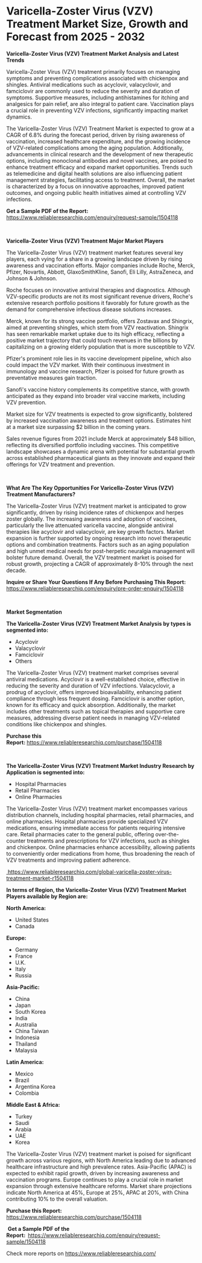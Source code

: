 <p><h1>Varicella-Zoster Virus (VZV) Treatment Market Size, Growth and Forecast from 2025 - 2032</h1></p><p><strong>Varicella-Zoster Virus (VZV) Treatment Market Analysis and Latest Trends</strong></p>
<p><p>Varicella-Zoster Virus (VZV) treatment primarily focuses on managing symptoms and preventing complications associated with chickenpox and shingles. Antiviral medications such as acyclovir, valacyclovir, and famciclovir are commonly used to reduce the severity and duration of symptoms. Supportive measures, including antihistamines for itching and analgesics for pain relief, are also integral to patient care. Vaccination plays a crucial role in preventing VZV infections, significantly impacting market dynamics.</p><p>The Varicella-Zoster Virus (VZV) Treatment Market is expected to grow at a CAGR of 6.8% during the forecast period, driven by rising awareness of vaccination, increased healthcare expenditure, and the growing incidence of VZV-related complications among the aging population. Additionally, advancements in clinical research and the development of new therapeutic options, including monoclonal antibodies and novel vaccines, are poised to enhance treatment efficacy and expand market opportunities. Trends such as telemedicine and digital health solutions are also influencing patient management strategies, facilitating access to treatment. Overall, the market is characterized by a focus on innovative approaches, improved patient outcomes, and ongoing public health initiatives aimed at controlling VZV infections.</p></p>
<p><strong>Get a Sample PDF of the Report:&nbsp;</strong> <a href="https://www.reliableresearchiq.com/enquiry/request-sample/1504118?utm_campaign=103&utm_medium=2&utm_source=Github&utm_content=ia&utm_term=03032025&utm_id=varicella-zoster-virus-vzv-treatment">https://www.reliableresearchiq.com/enquiry/request-sample/1504118</a></p>
<p>&nbsp;</p>
<p><strong>Varicella-Zoster Virus (VZV) Treatment Major Market Players</strong></p>
<p><p>The Varicella-Zoster Virus (VZV) treatment market features several key players, each vying for a share in a growing landscape driven by rising awareness and vaccination efforts. Major companies include Roche, Merck, Pfizer, Novartis, Abbott, GlaxoSmithKline, Sanofi, Eli Lilly, AstraZeneca, and Johnson & Johnson.</p><p>Roche focuses on innovative antiviral therapies and diagnostics. Although VZV-specific products are not its most significant revenue drivers, Roche's extensive research portfolio positions it favorably for future growth as the demand for comprehensive infectious disease solutions increases.</p><p>Merck, known for its strong vaccine portfolio, offers Zostavax and Shingrix, aimed at preventing shingles, which stem from VZV reactivation. Shingrix has seen remarkable market uptake due to its high efficacy, reflecting a positive market trajectory that could touch revenues in the billions by capitalizing on a growing elderly population that is more susceptible to VZV.</p><p>Pfizer's prominent role lies in its vaccine development pipeline, which also could impact the VZV market. With their continuous investment in immunology and vaccine research, Pfizer is poised for future growth as preventative measures gain traction.</p><p>Sanofi's vaccine history complements its competitive stance, with growth anticipated as they expand into broader viral vaccine markets, including VZV prevention. </p><p>Market size for VZV treatments is expected to grow significantly, bolstered by increased vaccination awareness and treatment options. Estimates hint at a market size surpassing $2 billion in the coming years.</p><p>Sales revenue figures from 2021 include Merck at approximately $48 billion, reflecting its diversified portfolio including vaccines. This competitive landscape showcases a dynamic arena with potential for substantial growth across established pharmaceutical giants as they innovate and expand their offerings for VZV treatment and prevention.</p></p>
<p>&nbsp;</p>
<p><strong>What Are The Key Opportunities For Varicella-Zoster Virus (VZV) Treatment Manufacturers?</strong></p>
<p><p>The Varicella-Zoster Virus (VZV) treatment market is anticipated to grow significantly, driven by rising incidence rates of chickenpox and herpes zoster globally. The increasing awareness and adoption of vaccines, particularly the live attenuated varicella vaccine, alongside antiviral therapies like acyclovir and valacyclovir, are key growth factors. Market expansion is further supported by ongoing research into novel therapeutic options and combination treatments. Factors such as an aging population and high unmet medical needs for post-herpetic neuralgia management will bolster future demand. Overall, the VZV treatment market is poised for robust growth, projecting a CAGR of approximately 8-10% through the next decade.</p></p>
<p><strong>Inquire or Share Your Questions If Any Before Purchasing This Report:</strong> <a href="https://www.reliableresearchiq.com/enquiry/pre-order-enquiry/1504118?utm_campaign=103&utm_medium=2&utm_source=Github&utm_content=ia&utm_term=03032025&utm_id=varicella-zoster-virus-vzv-treatment">https://www.reliableresearchiq.com/enquiry/pre-order-enquiry/1504118</a></p>
<p>&nbsp;</p>
<p><strong>Market Segmentation</strong></p>
<p><strong>The Varicella-Zoster Virus (VZV) Treatment Market Analysis by types is segmented into:</strong></p>
<p><ul><li>Acyclovir</li><li>Valacyclovir</li><li>Famciclovir</li><li>Others</li></ul></p>
<p><p>The Varicella-Zoster Virus (VZV) treatment market comprises several antiviral medications. Acyclovir is a well-established choice, effective in reducing the severity and duration of VZV infections. Valacyclovir, a prodrug of acyclovir, offers improved bioavailability, enhancing patient compliance through less frequent dosing. Famciclovir is another option, known for its efficacy and quick absorption. Additionally, the market includes other treatments such as topical therapies and supportive care measures, addressing diverse patient needs in managing VZV-related conditions like chickenpox and shingles.</p></p>
<p><strong>Purchase this Report:&nbsp;</strong><a href="https://www.reliableresearchiq.com/purchase/1504118?utm_campaign=103&utm_medium=2&utm_source=Github&utm_content=ia&utm_term=03032025&utm_id=varicella-zoster-virus-vzv-treatment">https://www.reliableresearchiq.com/purchase/1504118</a></p>
<p>&nbsp;</p>
<p><strong>The Varicella-Zoster Virus (VZV) Treatment Market Industry Research by Application is segmented into:</strong></p>
<p><ul><li>Hospital Pharmacies</li><li>Retail Pharmacies</li><li>Online Pharmacies</li></ul></p>
<p><p>The Varicella-Zoster Virus (VZV) treatment market encompasses various distribution channels, including hospital pharmacies, retail pharmacies, and online pharmacies. Hospital pharmacies provide specialized VZV medications, ensuring immediate access for patients requiring intensive care. Retail pharmacies cater to the general public, offering over-the-counter treatments and prescriptions for VZV infections, such as shingles and chickenpox. Online pharmacies enhance accessibility, allowing patients to conveniently order medications from home, thus broadening the reach of VZV treatments and improving patient adherence.</p></p>
<p><a href="https://www.reliableresearchiq.com/global-varicella-zoster-virus-treatment-market-r1504118?utm_campaign=103&utm_medium=2&utm_source=Github&utm_content=ia&utm_term=03032025&utm_id=varicella-zoster-virus-vzv-treatment">&nbsp;https://www.reliableresearchiq.com/global-varicella-zoster-virus-treatment-market-r1504118</a></p>
<p><strong>In terms of Region, the Varicella-Zoster Virus (VZV) Treatment Market Players available by Region are:</strong></p>
<p>
    <p> <strong> North America: </strong>
        <ul>
            <li>United States</li>
            <li>Canada</li>
        </ul>
        </p> 
    <p> <strong> Europe: </strong>
        <ul>
            <li>Germany</li>
            <li>France</li>
            <li>U.K.</li>
            <li>Italy</li>
            <li>Russia</li>
        </ul>
        </p> 
    <p> <strong> Asia-Pacific: </strong>
        <ul>
            <li>China</li>
            <li>Japan</li>
            <li>South Korea</li>
            <li>India</li>
            <li>Australia</li>
            <li>China Taiwan</li>
            <li>Indonesia</li>
            <li>Thailand</li>
            <li>Malaysia</li>
        </ul>
        </p> 
    <p> <strong> Latin America: </strong>
        <ul>
            <li>Mexico</li>
            <li>Brazil</li>
            <li>Argentina Korea</li>
            <li>Colombia</li>
        </ul>
        </p> 
    <p> <strong> Middle East & Africa: </strong>
        <ul>
            <li>Turkey</li>
            <li>Saudi</li>
            <li>Arabia</li>
            <li>UAE</li>
            <li>Korea</li>
        </ul>
    </p>
    </p>
<p><p>The Varicella-Zoster Virus (VZV) treatment market is poised for significant growth across various regions, with North America leading due to advanced healthcare infrastructure and high prevalence rates. Asia-Pacific (APAC) is expected to exhibit rapid growth, driven by increasing awareness and vaccination programs. Europe continues to play a crucial role in market expansion through extensive healthcare reforms. Market share projections indicate North America at 45%, Europe at 25%, APAC at 20%, with China contributing 10% to the overall valuation.</p></p>
<p><strong>Purchase this Report: </strong><a href="https://www.reliableresearchiq.com/purchase/1504118?utm_campaign=103&utm_medium=2&utm_source=Github&utm_content=ia&utm_term=03032025&utm_id=varicella-zoster-virus-vzv-treatment">https://www.reliableresearchiq.com/purchase/1504118</a></p>
<p>&nbsp;<strong>Get a Sample PDF of the Report:&nbsp;&nbsp;</strong><a href="https://www.reliableresearchiq.com/enquiry/request-sample/1504118?utm_campaign=103&utm_medium=2&utm_source=Github&utm_content=ia&utm_term=03032025&utm_id=varicella-zoster-virus-vzv-treatment">https://www.reliableresearchiq.com/enquiry/request-sample/1504118</a></p>
<p><strong></strong></p>
<p>Check more reports on <a href="https://www.reliableresearchiq.com/?utm_campaign=103&utm_medium=2&utm_source=Github&utm_content=ia&utm_term=03032025&utm_id=varicella-zoster-virus-vzv-treatment">https://www.reliableresearchiq.com/</a></p>